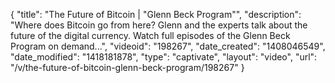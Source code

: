 {
    "title": "The Future of Bitcoin | \"Glenn Beck Program\"",
    "description": "Where does Bitcoin go from here? Glenn and the experts talk about the future of the digital currency. Watch full episodes of the Glenn Beck Program on demand...",
    "videoid": "198267",
    "date_created": "1408046549",
    "date_modified": "1418181878",
    "type": "captivate",
    "layout": "video",
    "url": "\/v\/the-future-of-bitcoin-glenn-beck-program\/198267"
}